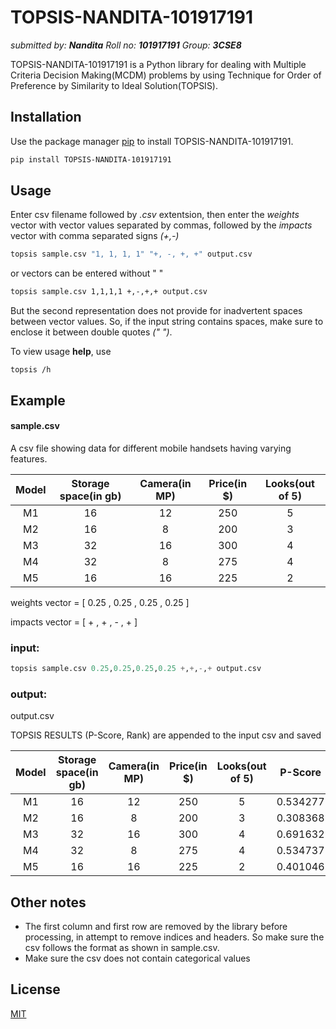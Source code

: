 # TOPSIS-NANDITA-101917191

_submitted by: **Nandita**_
_Roll no: **101917191**_
_Group: **3CSE8**_


TOPSIS-NANDITA-101917191 is a Python library for dealing with Multiple Criteria Decision Making(MCDM) problems by using Technique for Order of Preference by Similarity to Ideal Solution(TOPSIS).

## Installation

Use the package manager [pip](https://pip.pypa.io/en/stable/) to install TOPSIS-NANDITA-101917191.

```bash
pip install TOPSIS-NANDITA-101917191
```

## Usage

Enter csv filename followed by _.csv_ extentsion, then enter the _weights_ vector with vector values separated by commas, followed by the _impacts_ vector with comma separated signs _(+,-)_
```bash
topsis sample.csv "1, 1, 1, 1" "+, -, +, +" output.csv
```
or vectors can be entered without " "
```bash
topsis sample.csv 1,1,1,1 +,-,+,+ output.csv
```
But the second representation does not provide for inadvertent spaces between vector values. So, if the input string contains spaces, make sure to enclose it between double quotes _(" ")_.

To view usage __help__, use
```
topsis /h
```
## Example

#### sample.csv

A csv file showing data for different mobile handsets having varying features.

| Model  | Storage space(in gb) | Camera(in MP)| Price(in $)  | Looks(out of 5) |
| :----: |:--------------------:|:------------:|:------------:|:---------------:|
| M1 | 16 | 12 | 250 | 5 |
| M2 | 16 | 8  | 200 | 3 |
| M3 | 32 | 16 | 300 | 4 |
| M4 | 32 | 8  | 275 | 4 |
| M5 | 16 | 16 | 225 | 2 |

weights vector = [ 0.25 , 0.25 , 0.25 , 0.25 ]

impacts vector = [ + , + , - , + ]

### input:

```python
topsis sample.csv 0.25,0.25,0.25,0.25 +,+,-,+ output.csv
```

### output:
output.csv

TOPSIS RESULTS (P-Score, Rank) are appended to the input csv and saved 

| Model  | Storage space(in gb) | Camera(in MP)| Price(in $)  | Looks(out of 5) | P-Score | Rank |
| :----: |:--------------------:|:------------:|:------------:|:---------------:|:-------:|:----:|
| M1 | 16 | 12 | 250 | 5 | 0.534277 | 3 |
| M2 | 16 | 8  | 200 | 3 | 0.308368 | 5 |
| M3 | 32 | 16 | 300 | 4 | 0.691632 | 1 |
| M4 | 32 | 8  | 275 | 4 | 0.534737 | 2 |
| M5 | 16 | 16 | 225 | 2 | 0.401046 | 4 |


## Other notes

* The first column and first row are removed by the library before processing, in attempt to remove indices and headers. So make sure the csv follows the format as shown in sample.csv.
* Make sure the csv does not contain categorical values


## License
[MIT](https://choosealicense.com/licenses/mit/)
